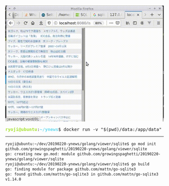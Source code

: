 ![](./img/ynews-viewer.gif)

<pre><font color="#A6E22E"><b>ryoji@ubuntu</b></font>:<font color="#66D9EF"><b>~/ynews</b></font>$ docker run -v &quot;$(pwd)/data:/app/data&quot; -p &quot;8080:8080&quot; -u 1000:1000 ryojikodakari/ynews-mini-viewer-20200718</pre>

----

```
ryoji@ubuntu:~/dev/20190220-ynews/golang/viewer/sqlite$ go mod init github.com/growingspaghetti/20190220-ynews/golang/viewer/sqlite
go: creating new go.mod: module github.com/growingspaghetti/20190220-ynews/golang/viewer/sqlite
ryoji@ubuntu:~/dev/20190220-ynews/golang/viewer/sqlite$ go build
go: finding module for package github.com/mattn/go-sqlite3
go: found github.com/mattn/go-sqlite3 in github.com/mattn/go-sqlite3 v1.14.0
```
